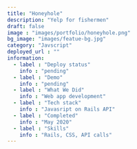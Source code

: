 ```yaml
---
title: "Honeyhole"
description: "Yelp for fishermen"
draft: false
image : "images/portfolio/honeyhole.png"
bg_image: "images/featue-bg.jpg"
category: "Javscript"
deployed_url : ""
information:
  - label : "Deploy status"
    info : "pending"
  - label : "Demo"
    info : "pending"
  - label : "What We Did"
    info : "Web app development"
  - label : "Tech stack"
    info : "Javasript on Rails API"
  - label : "Completed"
    info : "May 2020"
  - label : "Skills"
    info : "Rails, CSS, API calls"
---
```


